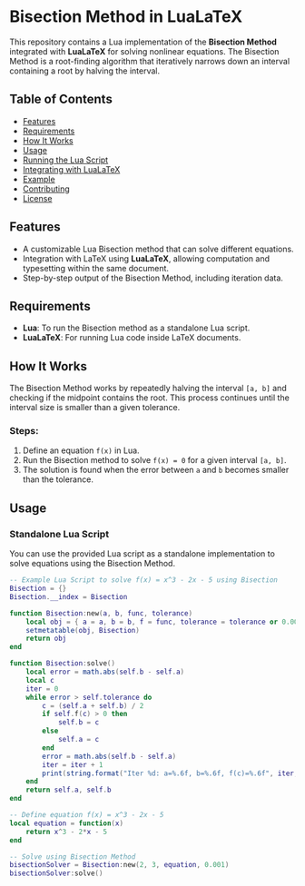 # Bisection Method in LuaLaTeX

This repository contains a Lua implementation of the **Bisection Method** integrated with **LuaLaTeX** for solving nonlinear equations. The Bisection Method is a root-finding algorithm that iteratively narrows down an interval containing a root by halving the interval.

## Table of Contents
- [Features](#features)
- [Requirements](#requirements)
- [How It Works](#how-it-works)
- [Usage](#usage)
- [Running the Lua Script](#running-the-lua-script)
- [Integrating with LuaLaTeX](#integrating-with-lualatex)
- [Example](#example)
- [Contributing](#contributing)
- [License](#license)

## Features
- A customizable Lua Bisection method that can solve different equations.
- Integration with LaTeX using **LuaLaTeX**, allowing computation and typesetting within the same document.
- Step-by-step output of the Bisection Method, including iteration data.

## Requirements
- **Lua**: To run the Bisection method as a standalone Lua script.
- **LuaLaTeX**: For running Lua code inside LaTeX documents.

## How It Works
The Bisection Method works by repeatedly halving the interval `[a, b]` and checking if the midpoint contains the root. This process continues until the interval size is smaller than a given tolerance.

### Steps:
1. Define an equation `f(x)` in Lua.
2. Run the Bisection method to solve `f(x) = 0` for a given interval `[a, b]`.
3. The solution is found when the error between `a` and `b` becomes smaller than the tolerance.

## Usage

### Standalone Lua Script
You can use the provided Lua script as a standalone implementation to solve equations using the Bisection Method.

```lua
-- Example Lua Script to solve f(x) = x^3 - 2x - 5 using Bisection
Bisection = {}
Bisection.__index = Bisection

function Bisection:new(a, b, func, tolerance)
    local obj = { a = a, b = b, f = func, tolerance = tolerance or 0.001 }
    setmetatable(obj, Bisection)
    return obj
end

function Bisection:solve()
    local error = math.abs(self.b - self.a)
    local c
    iter = 0
    while error > self.tolerance do
        c = (self.a + self.b) / 2
        if self.f(c) > 0 then
            self.b = c
        else
            self.a = c
        end
        error = math.abs(self.b - self.a)
        iter = iter + 1
        print(string.format("Iter %d: a=%.6f, b=%.6f, f(c)=%.6f", iter, self.a, self.b, self.f(c)))
    end
    return self.a, self.b
end

-- Define equation f(x) = x^3 - 2x - 5
local equation = function(x)
    return x^3 - 2*x - 5
end

-- Solve using Bisection Method
bisectionSolver = Bisection:new(2, 3, equation, 0.001)
bisectionSolver:solve()
